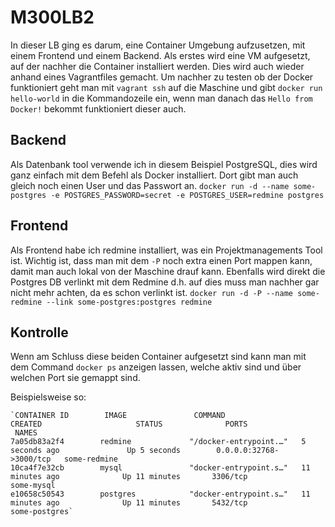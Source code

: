 # M300LB2
In dieser LB ging es darum, eine Container Umgebung aufzusetzen, mit einem Frontend und einem Backend.
Als erstes wird eine VM aufgesetzt, auf der nachher die Container installiert werden. Dies wird auch wieder anhand eines Vagrantfiles gemacht. Um nachher zu testen ob der Docker funktioniert geht man mit `vagrant ssh` auf die Maschine und gibt `docker run hello-world` in die Kommandozeile ein, wenn man danach das `Hello from Docker!` bekommt funktioniert dieser auch.

## Backend
Als Datenbank tool verwende ich in diesem Beispiel PostgreSQL, dies wird ganz einfach mit dem Befehl als Docker installiert. Dort gibt man auch gleich noch einen User und das Passwort an.
`docker run -d --name some-postgres -e POSTGRES_PASSWORD=secret -e POSTGRES_USER=redmine postgres`

## Frontend
Als Frontend habe ich redmine installiert, was ein Projektmanagements Tool ist. Wichtig ist, dass man mit dem `-P` noch extra einen Port mappen kann, damit man auch lokal von der Maschine drauf kann. Ebenfalls wird direkt die Postgres DB verlinkt mit dem Redmine d.h. auf dies muss man nachher gar nicht mehr achten, da es schon verlinkt ist.
`docker run -d -P --name some-redmine --link some-postgres:postgres redmine`

## Kontrolle
Wenn am Schluss diese beiden Container aufgesetzt sind kann man mit dem Command `docker ps` anzeigen lassen, welche aktiv sind und über welchen Port sie gemappt sind.

Beispielsweise so:

    `CONTAINER ID        IMAGE               COMMAND                  CREATED                     STATUS              PORTS            
     NAMES
    7a05db83a2f4        redmine             "/docker-entrypoint.…"   5 seconds ago               Up 5 seconds        0.0.0.0:32768-  >3000/tcp   some-redmine
    10ca4f7e32cb        mysql               "docker-entrypoint.s…"   11 minutes ago              Up 11 minutes       3306/tcp                  some-mysql
    e10658c50543        postgres            "docker-entrypoint.s…"   11 minutes ago              Up 11 minutes       5432/tcp                  some-postgres`
